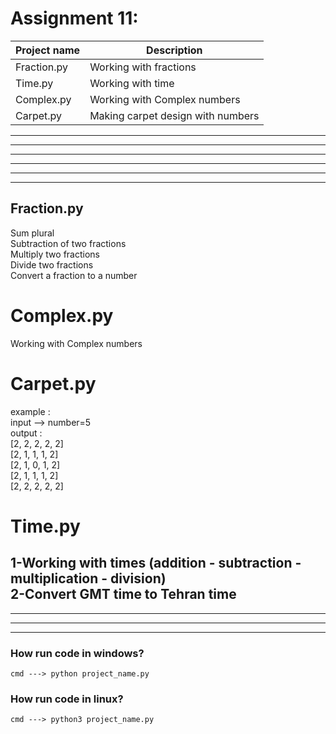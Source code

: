 # Assignment 11:
| Project name      | Description |
| ----------- | ----------- |
| Fraction.py      | Working with fractions       |
| Time.py   | Working with time        |
| Complex.py   | Working with Complex numbers       |
| Carpet.py   | Making carpet design with numbers    |
---
---
---
---
---
---
## Fraction.py
Sum plural \
Subtraction of two fractions \
Multiply two fractions \
Divide two fractions \
Convert a fraction to a number

# Complex.py
Working with Complex numbers

# Carpet.py 
example :\
input --> number=5\
output :  
[2, 2, 2, 2, 2]\
[2, 1, 1, 1, 2]\
[2, 1, 0, 1, 2]\
[2, 1, 1, 1, 2]\
[2, 2, 2, 2, 2]

# Time.py
1-Working with times (addition - subtraction - multiplication - division)\
2-Convert GMT time to Tehran time
---
---
---
---
### How run code in windows?
```
cmd ---> python project_name.py
```
### How run code in linux?
```
cmd ---> python3 project_name.py
```